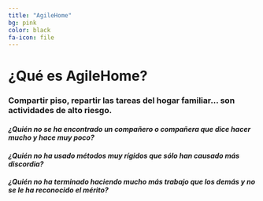 ```yaml
---
title: "AgileHome"
bg: pink
color: black
fa-icon: file
---
```


# ¿Qué es AgileHome?

### Compartir piso, repartir las tareas del hogar familiar… **son actividades de alto riesgo**.

#### *¿Quién no se ha encontrado un compañero o compañera que dice hacer mucho y hace muy poco?*

#### *¿Quién no ha usado métodos muy rígidos que sólo han causado más discordia?*

#### *¿Quién no ha terminado haciendo mucho más trabajo que los demás y no se le ha reconocido el mérito?*
